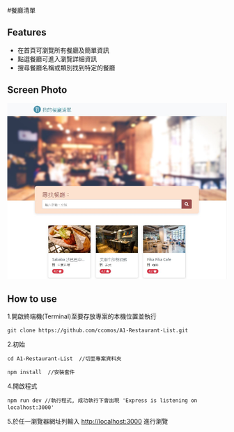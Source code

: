 #餐廳清單

## Features
 - 在首頁可瀏覽所有餐廳及簡單資訊
 - 點選餐廳可進入瀏覽詳細資訊
 - 搜尋餐廳名稱或類別找到特定的餐廳

## Screen Photo
 ![首頁](https://github.com/ccomos/A1-Restaurant-List/blob/master/public/image/main.jpg)

## How to use
1.開啟終端機(Terminal)至要存放專案的本機位置並執行

```
git clone https://github.com/ccomos/A1-Restaurant-List.git
```

2.初始

```
cd A1-Restaurant-List  //切至專案資料夾
```

```
npm install  //安裝套件
```

4.開啟程式

```
npm run dev //執行程式, 成功執行下會出現 'Express is listening on localhost:3000'
```

5.於任一瀏覽器網址列輸入 [http://localhost:3000](http://localhost:3000) 進行瀏覽
